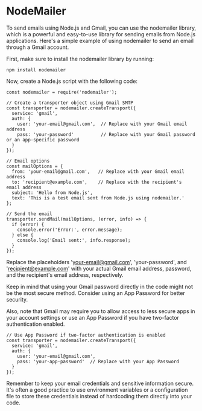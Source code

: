 # NodeMailer 

To send emails using Node.js and Gmail, you can use the nodemailer library, which is a powerful and easy-to-use library for sending emails from Node.js applications. Here's a simple example of using nodemailer to send an email through a Gmail account.

First, make sure to install the nodemailer library by running:

```
npm install nodemailer

```
Now, create a Node.js script with the following code:

```
const nodemailer = require('nodemailer');

// Create a transporter object using Gmail SMTP
const transporter = nodemailer.createTransport({
  service: 'gmail',
  auth: {
    user: 'your-email@gmail.com',  // Replace with your Gmail email address
    pass: 'your-password'          // Replace with your Gmail password or an app-specific password
  }
});

// Email options
const mailOptions = {
  from: 'your-email@gmail.com',   // Replace with your Gmail email address
  to: 'recipient@example.com',    // Replace with the recipient's email address
  subject: 'Hello from Node.js',
  text: 'This is a test email sent from Node.js using nodemailer.'
};

// Send the email
transporter.sendMail(mailOptions, (error, info) => {
  if (error) {
    console.error('Error:', error.message);
  } else {
    console.log('Email sent:', info.response);
  }
});

```
Replace the placeholders 'your-email@gmail.com', 'your-password', and 'recipient@example.com' with your actual Gmail email address, password, and the recipient's email address, respectively.

Keep in mind that using your Gmail password directly in the code might not be the most secure method. Consider using an App Password for better security.

Also, note that Gmail may require you to allow access to less secure apps in your account settings or use an App Password if you have two-factor authentication enabled.

```
// Use App Password if two-factor authentication is enabled
const transporter = nodemailer.createTransport({
  service: 'gmail',
  auth: {
    user: 'your-email@gmail.com',
    pass: 'your-app-password'  // Replace with your App Password
  }
});
```
Remember to keep your email credentials and sensitive information secure. It's often a good practice to use environment variables or a configuration file to store these credentials instead of hardcoding them directly into your code.